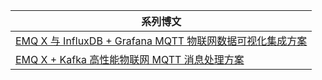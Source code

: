 

| 系列博文                                                     |
| ------------------------------------------------------------ |
| [EMQ X 与 InfluxDB + Grafana MQTT 物联网数据可视化集成方案](https://wivwiv.com/post/EMQ-X-%E4%B8%8E-InfluxDB-Grafana-%E7%89%A9%E8%81%94%E7%BD%91%E6%95%B0%E6%8D%AE%E5%8F%AF%E8%A7%86%E5%8C%96%E9%9B%86%E6%88%90%E6%96%B9%E6%A1%88/) |
| [EMQ X + Kafka 高性能物联网 MQTT 消息处理方案](https://wivwiv.com/post/EMQ-X-Kafka-%E9%AB%98%E6%80%A7%E8%83%BD%E7%89%A9%E8%81%94%E7%BD%91%E6%B6%88%E6%81%AF%E5%A4%84%E7%90%86%E6%96%B9%E6%A1%88/) |


